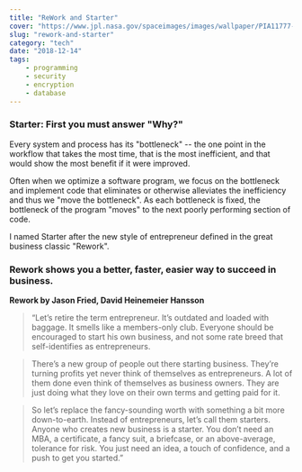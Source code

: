 ```yaml
---
title: "ReWork and Starter"
cover: "https://www.jpl.nasa.gov/spaceimages/images/wallpaper/PIA11777-640x350.jpg"
slug: "rework-and-starter"
category: "tech"
date: "2018-12-14"
tags:
    - programming
    - security
    - encryption
    - database
---
```


### Starter: First you must answer "Why?"

Every system and process has its "bottleneck" -- the one point in the workflow that takes the most time, that is the most inefficient, and that would show the most benefit if it were improved.

Often when we optimize a software program, we focus on the bottleneck and implement code that eliminates or otherwise alleviates the inefficiency and thus we "move the bottleneck". As each bottleneck is fixed, the bottleneck of the program "moves" to the next poorly performing section of code.

I named Starter after the new style of entrepreneur defined in the great business classic "Rework".

### Rework shows you a better, faster, easier way to succeed in business.

**Rework by Jason Fried, David Heinemeier Hansson**
> “Let’s retire the term entrepreneur. It’s outdated and loaded with baggage. It smells like a members-only club. Everyone should be encouraged to start his own business, and not some rate breed that self-identifies as entrepreneurs.

> There’s a new group of people out there starting business. They’re turning profits yet never think of themselves as entrepreneurs. A lot of them done even think of themselves as business owners. They are just doing what they love on their own terms and getting paid for it.

> So let’s replace the fancy-sounding worth with something a bit more down-to-earth. Instead of entrepreneurs, let’s call them starters. Anyone who creates new business is a starter. You don’t need an MBA, a certificate, a fancy suit, a briefcase, or an above-average, tolerance for risk. You just need an idea, a touch of confidence, and a push to get you started.”
